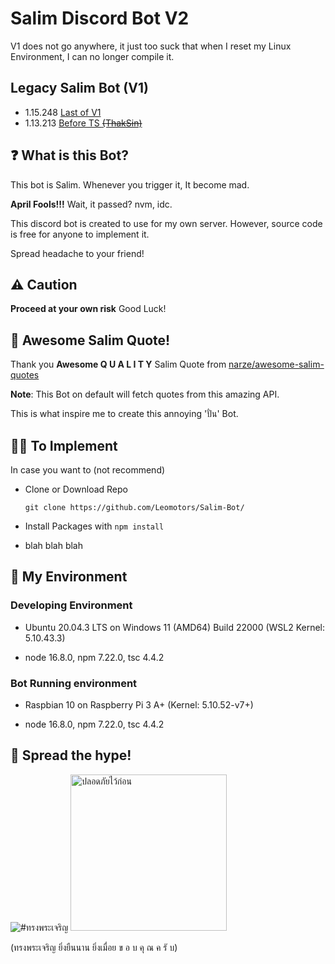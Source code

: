 # Salim Discord Bot V2

V1 does not go anywhere, it just too suck that when I reset my Linux Environment, I can no longer compile it.

## Legacy Salim Bot (V1)

- 1.15.248 [Last of V1](https://github.com/Leomotors/Salim-Bot/releases/tag/1.15.248)
- 1.13.213 [Before TS ~~(ThakSin)~~](https://github.com/Leomotors/Salim-Bot/releases/tag/1.13.213)

## ❓ What is this Bot?

This bot is Salim. Whenever you trigger it, It become mad.

**April Fools!!!** Wait, it passed? nvm, idc.

This discord bot is created to use for my own server. However, source code is free for anyone to implement it.

Spread headache to your friend!

## ⚠️ Caution

**Proceed at your own risk** Good Luck!

## 🤝 Awesome Salim Quote!

Thank you **Awesome Q U A L I T Y** Salim Quote from [narze/awesome-salim-quotes](https://github.com/narze/awesome-salim-quotes)

**Note**: This Bot on default will fetch quotes from this amazing API.

This is what inspire me to create this annoying 'ปั่น' Bot.

## 👨‍💻 To Implement

In case you want to (not recommend)

- Clone or Download Repo

  ```git clone https://github.com/Leomotors/Salim-Bot/```

- Install Packages with ```npm install```

- blah blah blah

## 🌳 My Environment

### Developing Environment

- Ubuntu 20.04.3 LTS on Windows 11 (AMD64) Build 22000 (WSL2 Kernel: 5.10.43.3)

- node 16.8.0, npm 7.22.0, tsc 4.4.2

### Bot Running environment

- Raspbian 10 on Raspberry Pi 3 A+ (Kernel: 5.10.52-v7+)

- node 16.8.0, npm 7.22.0, tsc 4.4.2

## 🙏 Spread the hype!

<img src="./assets/images/long-live-hm-queen.jpg" alt="#ทรงพระเจริญ">

<img src="./assets/images/SAFETY_FIRST.jpg" alt="ปลอดภัยไว้ก่อน" height=250px>

(ทรงพระเจริญ ยิ่งยืนนาน ยิ่งเมื่อย ข อ บ คุ ณ ค รั บ)
